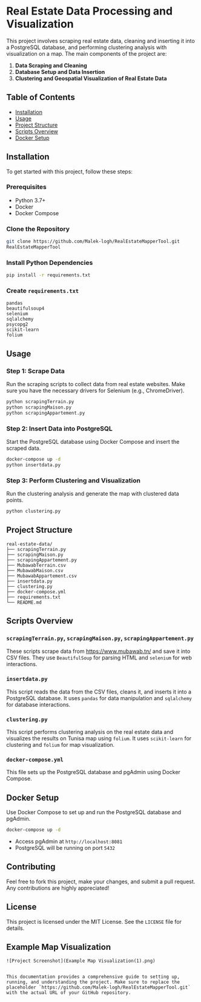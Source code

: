 # Real Estate Data Processing and Visualization

This project involves scraping real estate data, cleaning and inserting it into a PostgreSQL database, and performing clustering analysis with visualization on a map. The main components of the project are:

1. **Data Scraping and Cleaning**
2. **Database Setup and Data Insertion**
3. **Clustering and Geospatial Visualization of Real Estate Data**

## Table of Contents

- [Installation](#installation)
- [Usage](#usage)
- [Project Structure](#project-structure)
- [Scripts Overview](#scripts-overview)
- [Docker Setup](#docker-setup)

## Installation

To get started with this project, follow these steps:

### Prerequisites

- Python 3.7+
- Docker
- Docker Compose

### Clone the Repository

```bash
git clone https://github.com/Malek-logh/RealEstateMapperTool.git
RealEstateMapperTool
```

### Install Python Dependencies

```bash
pip install -r requirements.txt
```

### Create `requirements.txt`

```text
pandas
beautifulsoup4
selenium
sqlalchemy
psycopg2
scikit-learn
folium
```

## Usage

### Step 1: Scrape Data

Run the scraping scripts to collect data from real estate websites. Make sure you have the necessary drivers for Selenium (e.g., ChromeDriver).

```bash
python scrapingTerrain.py
python scrapingMaison.py
python scrapingAppartement.py
```

### Step 2: Insert Data into PostgreSQL

Start the PostgreSQL database using Docker Compose and insert the scraped data.

```bash
docker-compose up -d
python insertdata.py
```

### Step 3: Perform Clustering and Visualization

Run the clustering analysis and generate the map with clustered data points.

```bash
python clustering.py
```

## Project Structure

```
real-estate-data/
├── scrapingTerrain.py
├── scrapingMaison.py
├── scrapingAppartement.py
├── MubawabTerrain.csv
├── MubawabMaison.csv
├── MubawabAppartement.csv
├── insertdata.py
├── clustering.py
├── docker-compose.yml
├── requirements.txt
└── README.md
```

## Scripts Overview

### `scrapingTerrain.py`, `scrapingMaison.py`, `scrapingAppartement.py`

These scripts scrape data from https://www.mubawab.tn/ and save it into CSV files. They use `BeautifulSoup` for parsing HTML and `selenium` for web interactions.

### `insertdata.py`

This script reads the data from the CSV files, cleans it, and inserts it into a PostgreSQL database. It uses `pandas` for data manipulation and `sqlalchemy` for database interactions.

### `clustering.py`

This script performs clustering analysis on the real estate data and visualizes the results on Tunisa map using `folium`. It uses `scikit-learn` for clustering and `folium` for map visualization.

### `docker-compose.yml`

This file sets up the PostgreSQL database and pgAdmin using Docker Compose.

## Docker Setup

Use Docker Compose to set up and run the PostgreSQL database and pgAdmin.

```bash
docker-compose up -d
```

- Access pgAdmin at `http://localhost:8081`
- PostgreSQL will be running on port `5432`

## Contributing

Feel free to fork this project, make your changes, and submit a pull request. Any contributions are highly appreciated!

## License

This project is licensed under the MIT License. See the `LICENSE` file for details.

## Example Map Visualization

`![Project Screenshot](Example Map Visualization(1).png)`
```

This documentation provides a comprehensive guide to setting up, running, and understanding the project. Make sure to replace the placeholder `https://github.com/Malek-logh/RealEstateMapperTool.git` with the actual URL of your GitHub repository.


